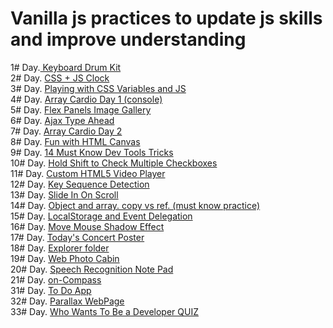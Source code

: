 # Vanilla js practices to update js skills and improve understanding

1# Day.<a href="https://keyboard-drum-kit-ex.netlify.app" target="_blank"> Keyboard Drum Kit</a>
<br>
2# Day. <a href="https://css-plus-js-clock.netlify.app" target="_blank">CSS + JS Clock</a>
<br>
3# Day. <a href="https://playing-with-css-vars.netlify.app" target="_blank">Playing with CSS Variables and JS</a>
<br>
4# Day. <a href="https://array-cardio-day-1.netlify.app/" target="_blank">Array Cardio Day 1 (console)</a>
<br>
5# Day. <a href="https://flex-panel-images.netlify.app/" target="_blank">Flex Panels Image Gallery</a>
<br>
6# Day. <a href="https://ajax-type-ahead-page.netlify.app/" target="_blank">Ajax Type Ahead</a>
<br>
7# Day. <a href="https://array-cardio-day-2.netlify.app/" target="_blank">Array Cardio Day 2</a>
<br>
8# Day. <a href="https://funny-canvas-drawing.netlify.app/" target="_blank">Fun with HTML Canvas</a>
<br>
9# Day. <a href="https://must-know-devtools.netlify.app/" target="_blank">14 Must Know Dev Tools Tricks</a>
<br>
10# Day. <a href="https://check-checkboxes-with-shift.netlify.app/" target="_blank">Hold Shift to Check Multiple Checkboxes</a>
<br>
11# Day. <a href="https://custom-video-player-html5.netlify.app/" target="_blank">Custom HTML5 Video Player</a>
<br>
12# Day. <a href="https://key-sequence-by-keyword.netlify.app/" target="_blank">Key Sequence Detection</a>
<br>
13# Day. <a href="https://slide-in-on-pagescroll.netlify.app/" target="_blank">Slide In On Scroll</a>
<br>
14# Day. <a href="https://must-know-copy-practice.netlify.app" target="_blank">Object and array. copy vs ref. (must know practice)</a>
<br>
15# Day. <a href="https://must-know-copy-practice.netlify.app" target="_blank">LocalStorage and Event Delegation</a>
<br>
16# Day. <a href="https://mouse-move-shadow-effect.netlify.app/" target="_blank">Move Mouse Shadow Effect</a>
<br>
17# Day. <a href="https://todays-concert-poster.netlify.app/" target="_blank">Today's Concert Poster</a>
<br>
18# Day. <a href="https://explorer-folder.netlify.app/" target="_blank">Explorer folder</a>
<br>
19# Day. <a href="https://web-photo-cabin.netlify.app/" target="_blank">Web Photo Cabin</a>
<br>
20# Day. <a href="https://speech-recognition-note-pad.netlify.app/" target="_blank">Speech Recognition Note Pad</a>
<br>
21# Day. <a href="https://on-compass.netlify.app/" target="_blank">on-Compass</a>
<br>
31# Day. <a href="https://todo-simplest.netlify.app" target="_blank">To Do App</a>
<br>
32# Day. <a href="https://parallax-page-proj.netlify.app" target="_blank">Parallax WebPage</a>
<br>
33# Day. <a href="https://wwtba-dev.netlify.app/" target="_blank">Who Wants To Be a Developer QUIZ</a>
<br>
